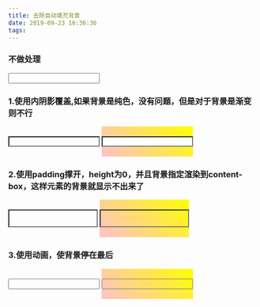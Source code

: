 ```yaml
---
title: 去除自动填充背景
date: 2019-09-23 16:36:36
tags:
---
```


<!-- 文章链接 https://juejin.im/post/5df6eccf6fb9a0163f77c856 -->
  <style>
    .clear1 {
      box-shadow: inset 0 0 0 100px white;
    }

    .clear2 {
      height: 0;
      padding: 1.2em 0;
      background-clip: content-box;
    }

    .clear2::first-line {
      color: red;
    }

    .clear3 {
      animation: resetBackground forwards;
    }

    @keyframes resetBackground {
      to {
        background: transparent;
      }
    }
  </style>
  ### 不做处理
  <input type="text" name="username">

  ### 1.使用内阴影覆盖,如果背景是纯色，没有问题，但是对于背景是渐变则不行
  <input class="clear1" type="text" name="username">
  <div style="background: linear-gradient(45deg, pink, yellow);padding: 20px 0;display: inline-block;">
    <input class="clear1" type="text" name="username">
  </div>

  ### 2.使用padding撑开，height为0，并且背景指定渲染到content-box，这样元素的背景就显示不出来了
  <input class="clear2" type="text" name="username">
  <div style="background: linear-gradient(45deg, pink, yellow);padding: 20px 0;display: inline-block;">
    <input class="clear2" type="text" name="username">
  </div>

  ### 3.使用动画，使背景停在最后
  <input class="clear3" type="text" name="username">
  <div style="background: linear-gradient(45deg, pink, yellow);padding: 20px 0;display: inline-block;">
    <input class="clear3" type="text" name="username">
  </div>